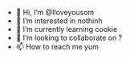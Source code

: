 - 👋 Hi, I’m @Iloveyousom
- 👀 I’m interested in nothinh
- 🌱 I’m currently learning cookie
- 💞️ I’m looking to collaborate on ?
- 📫 How to reach me yum

<!---
Iloveyousom/Iloveyousom is a ✨ special ✨ repository because its `README.md` (this file) appears on your GitHub profile.
You can click the Preview link to take a look at your changes.
--->
